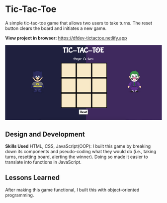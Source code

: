 # Tic-Tac-Toe
A simple tic-tac-toe game that allows two users to take turns. The reset button clears the board and initiates a new game.

**View project in browser:** https://dfdev-tictactoe.netlify.app

![alt tag](ss.png)

## Design and Development
**Skills Used** HTML, CSS, JavaScript(OOP):
I built this game by breaking down its components and pseudo-coding what they would do (i.e., taking turns, resetting board, alerting the winner). Doing so made it easier to translate into functions in JavaScript.

## Lessons Learned
After making this game functional, I built this with object-oriented programming.  
